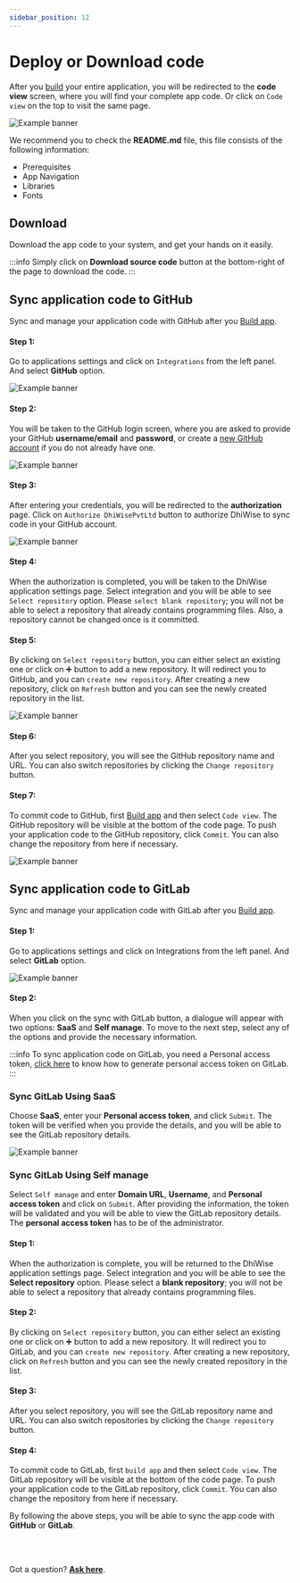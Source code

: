 ```yaml
---
sidebar_position: 12
---
```



# Deploy or Download code

After you <a href="/docs/ios/build-app#build-app-1">build</a> your entire application, you will be redirected to the **code view** screen, where you will find your complete app code. Or click on `Code view` on the top to visit the same page.

![Example banner](./images/git/select-option.png)

We recommend you to check the **README.md** file, this file consists of the following information:

- Prerequisites
- App Navigation
- Libraries
- Fonts

## **Download**

Download the app code to your system, and get your hands on it easily.

:::info
Simply click on **Download source code** button at the bottom-right of the page to download the code.
:::
<!-- typeaddicon -->
## **Sync application code to GitHub**

Sync and manage your application code with GitHub after you <a href="/docs/ios/build-app#build-app-1">Build app</a>.

#### **Step 1:** 
Go to applications settings and click on `Integrations` from the left panel. And select **GitHub** option.

![Example banner](./images/git/step1.gif)


#### **Step 2:** 
You will be taken to the GitHub login screen, where you are asked to provide your GitHub **username/email** and **password**, or create a <a href="https://docs.github.com/en/get-started/signing-up-for-github/signing-up-for-a-new-github-account" target="_blank">new GitHub account</a> if you do not already have one.

![Example banner](./images/git/step2.gif)

#### **Step 3:** 
After entering your credentials, you will be redirected to the **authorization** page. Click on `Authorize DhiWisePvtLtd` button to authorize DhiWise to sync code in your GitHub account.
<!-- typegreen -->

![Example banner](./images/git/step3.gif)

#### **Step 4:** 
When the authorization is completed, you will be taken to the DhiWise application settings page. Select integration and you will be able to see `Select repository` option. Please `select blank repository`; you will not be able to select a repository that already contains programming files. Also, a repository cannot be changed once is it committed.
<!-- typegreen -->

#### **Step 5:** 
By clicking on `Select repository` button, you can either select an existing one or click on ➕ button to add a new repository. It will redirect you to GitHub, and you can `create new repository`. After creating a new repository, click on `Refresh` button and you can see the newly created repository in the list.

![Example banner](./images/git/step5.gif)

#### **Step 6:**
After you select repository, you will see the GitHub repository name and URL. You can also switch repositories by clicking the <code className="primary">Change repository</code> button.

#### **Step 7:**
To commit code to GitHub, first <a href="/docs/ios/build-app#build-app-1">Build app</a> and then select `Code view`. The GitHub repository will be visible at the bottom of the code page. To push your application code to the GitHub repository, click `Commit`. You can also change the repository from here if necessary.  

![Example banner](./images/git/step7.gif)

## **Sync application code to GitLab**

Sync and manage your application code with GitLab after you <a href="/docs/ios/build-app#build-app-1">Build app</a>.

#### **Step 1:**
Go to applications settings and click on Integrations from the left panel. And select **GitLab** option.

![Example banner](./images/git/gitlab.gif)

#### **Step 2:**
When you click on the sync with GitLab button, a dialogue will appear with two options: **SaaS** and **Self manage**. To move to the next step, select any of the options and provide the necessary information.

:::info
To sync application code on GitLab, you need a Personal access token, <a href="https://docs.gitlab.com/ee/user/profile/personal_access_tokens.html" target="_blank">click here</a> to know how to generate personal access token on GitLab.
:::


### Sync GitLab Using SaaS
Choose **SaaS**, enter your **Personal access token**, and click `Submit`. The token will be verified when you provide the details, and you will be able to see the GitLab repository details.

![Example banner](./images/git/ios_deploy_download%20code_%20gitlab_%20using_saas.png)

### Sync GitLab Using Self manage   
Select `Self manage` and enter **Domain URL**, **Username**, and **Personal access token** and click on `Submit`. After providing the information, the token will be validated and you will be able to view the GitLab repository details. The **personal access token** has to be of the administrator.

#### **Step 1:**
When the authorization is complete, you will be returned to the DhiWise application settings page. Select integration and you will be able to see the **Select repository** option. Please select a **blank repository**; you will not be able to select a repository that already contains programming files.


#### **Step 2:**
By clicking on `Select repository` button, you can either select an existing one or click on ➕ button to add a new repository. It will redirect you to GitLab, and you can `create new repository`. After creating a new repository, click on `Refresh` button and you can see the newly created repository in the list.


#### **Step 3:**
After you select repository, you will see the GitLab repository name and URL. You can also switch repositories by clicking the <code className="primary">Change repository</code> button.

#### **Step 4:**
To commit code to GitLab, first `build app` and then select `Code view`. The GitLab repository will be visible at the bottom of the code page. To push your application code to the GitLab repository, click `Commit`. You can also change the repository from here if necessary. 


By following the above steps, you will be able to sync the app code with **GitHub** or **GitLab**.


<br/>
<br/>

Got a question? [**Ask here**](https://discord.com/invite/rFMnCG5MZ7).
